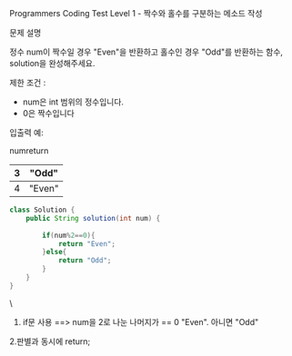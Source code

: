 Programmers Coding Test Level 1 - 짝수와 홀수를 구분하는 메소드 작성





문제 설명

정수 num이 짝수일 경우 "Even"을 반환하고 홀수인 경우 "Odd"를 반환하는 함수, solution을 완성해주세요.







제한 조건 :

- num은 int 범위의 정수입니다.
- 0은 짝수입니다







 

 

입출력 예:

numreturn

| 3    | "Odd"  |
| ---- | ------ |
| 4    | "Even" |

 

 

```java
class Solution {
    public String solution(int num) {
        
        if(num%2==0){
            return "Even";
        }else{
            return "Odd";
        }
    }
}
```

\

1. if문 사용 ==> num을 2로 나눈 나머지가 == 0 "Even".  아니면  "Odd"

2.판별과 동시에 return;